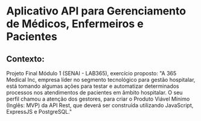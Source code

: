 <h1>Aplicativo API para Gerenciamento de Médicos, Enfermeiros e Pacientes</h1>

<h2>Contexto:</h2>

<p>Projeto Final Módulo 1 (SENAI - LAB365), exercício proposto:
"A 365 Medical Inc, empresa líder no segmento tecnológico para gestão hospitalar, está tomando algumas ações para testar e automatizar determinados processos nos atendimentos de pacientes em âmbito hospitalar. O seu perfil chamou a atenção dos gestores, para criar o Produto Viável Mínimo (Inglês: MVP) da API Rest, que deverá ser construída utilizando JavaScript, ExpressJS e PostgreSQL."</p>